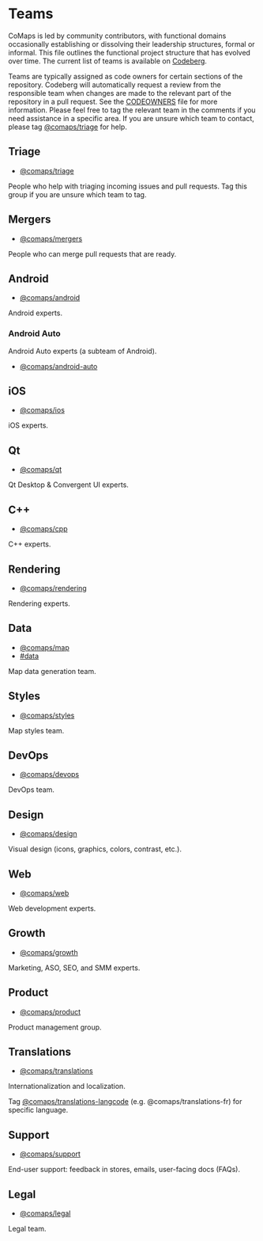 # Teams

CoMaps is led by community contributors, with functional domains occasionally establishing or dissolving their leadership structures, formal or informal. This file outlines the functional project structure that has evolved over time. The current list of teams is available on [Codeberg](https://codeberg.com/orgs/comaps/teams).

Teams are typically assigned as code owners for certain sections of the repository. Codeberg will automatically request a review from the responsible team when changes are made to the relevant part of the repository in a pull request. See the [CODEOWNERS](../.forgejo/CODEOWNERS) file for more information. Please feel free to tag the relevant team in the comments if you need assistance in a specific area. If you are unsure which team to contact, please tag [@comaps/triage](https://codeberg.com/orgs/comaps/teams/contributors/triage) for help.

## Triage

- [@comaps/triage](https://github.com/orgs/comaps/teams/triage/members)

People who help with triaging incoming issues and pull requests. Tag this group if you are unsure which team to tag.

## Mergers

- [@comaps/mergers](https://github.com/orgs/comaps/teams/mergers/members)

People who can merge pull requests that are ready.

## Android

- [@comaps/android](https://github.com/orgs/comaps/teams/android/members)

Android experts.

### Android Auto

Android Auto experts (a subteam of Android).

- [@comaps/android-auto](https://github.com/orgs/comaps/teams/android-auto/members)

## iOS

- [@comaps/ios](https://github.com/orgs/comaps/teams/ios/members)

iOS experts.

## Qt

- [@comaps/qt](https://github.com/orgs/comaps/teams/qt/members)

Qt Desktop & Convergent UI experts.

## C++

- [@comaps/cpp](https://github.com/orgs/comaps/teams/cpp/members)

C++ experts.

## Rendering

- [@comaps/rendering](https://github.com/orgs/comaps/teams/rendering/members)

Rendering experts.

## Data

- [@comaps/map](https://github.com/orgs/comaps/teams/data/members)
- [#data](https://comaps.zulipchat.com/#narrow/channel/477127-Data)

Map data generation team.

## Styles

- [@comaps/styles](https://github.com/orgs/comaps/teams/styles/members)

Map styles team.

## DevOps

- [@comaps/devops](https://github.com/orgs/comaps/teams/devops/members)

DevOps team.

## Design

- [@comaps/design](https://github.com/orgs/comaps/teams/design/members)

Visual design (icons, graphics, colors, contrast, etc.).

## Web

- [@comaps/web](https://github.com/orgs/comaps/teams/web/members)

Web development experts.

## Growth

- [@comaps/growth](https://github.com/orgs/comaps/teams/growth/members)

Marketing, ASO, SEO, and SMM experts.

## Product

- [@comaps/product](https://github.com/orgs/comaps/teams/product/members)

Product management group.

## Translations

- [@comaps/translations](https://github.com/orgs/comaps/teams/translations)

Internationalization and localization.

Tag [@comaps/translations-langcode](https://github.com/orgs/comaps/teams/translations/teams) (e.g. @comaps/translations-fr) for specific language.

## Support

- [@comaps/support](https://github.com/orgs/comaps/teams/support/members)

End-user support: feedback in stores, emails, user-facing docs (FAQs).

## Legal

- [@comaps/legal](https://github.com/orgs/comaps/teams/legal/members)

Legal team.
